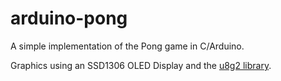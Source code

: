# arduino-pong
A simple implementation of the Pong game in C/Arduino.

Graphics using an SSD1306 OLED Display and the [u8g2 library](https://github.com/olikraus/u8g2/).
